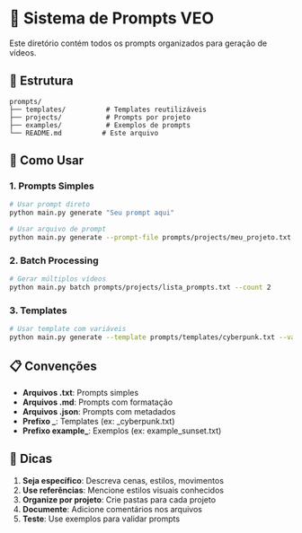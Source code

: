 # 📝 Sistema de Prompts VEO

Este diretório contém todos os prompts organizados para geração de vídeos.

## 📁 Estrutura

```
prompts/
├── templates/          # Templates reutilizáveis
├── projects/           # Prompts por projeto
├── examples/           # Exemplos de prompts
└── README.md          # Este arquivo
```

## 🚀 Como Usar

### 1. Prompts Simples

```bash
# Usar prompt direto
python main.py generate "Seu prompt aqui"

# Usar arquivo de prompt
python main.py generate --prompt-file prompts/projects/meu_projeto.txt
```

### 2. Batch Processing

```bash
# Gerar múltiplos vídeos
python main.py batch prompts/projects/lista_prompts.txt --count 2
```

### 3. Templates

```bash
# Usar template com variáveis
python main.py generate --template prompts/templates/cyberpunk.txt --vars "personagem=gato,acao=correndo"
```

## 📋 Convenções

- **Arquivos .txt**: Prompts simples
- **Arquivos .md**: Prompts com formatação
- **Arquivos .json**: Prompts com metadados
- **Prefixo _**: Templates (ex: _cyberpunk.txt)
- **Prefixo example_**: Exemplos (ex: example_sunset.txt)

## 🎯 Dicas

1. **Seja específico**: Descreva cenas, estilos, movimentos
2. **Use referências**: Mencione estilos visuais conhecidos
3. **Organize por projeto**: Crie pastas para cada projeto
4. **Documente**: Adicione comentários nos arquivos
5. **Teste**: Use exemplos para validar prompts
